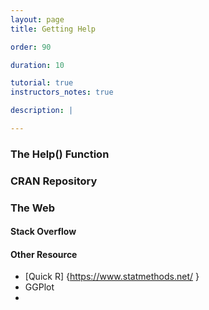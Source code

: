 ```yaml
---
layout: page
title: Getting Help

order: 90

duration: 10

tutorial: true
instructors_notes: true

description: |

---
```


### The Help() Function

### CRAN Repository

### The Web

#### Stack Overflow

#### Other Resource

* [Quick R] {https://www.statmethods.net/ }
* GGPlot
* 
    




   

        
        

    







